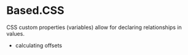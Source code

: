 # Based.CSS

CSS custom properties (variables) allow for declaring relationships in values.

- calculating offsets
